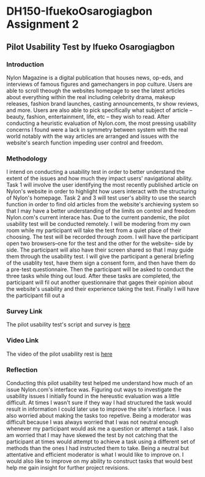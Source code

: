 # DH150-IfuekoOsarogiagbon Assignment 2 
## Pilot Usability Test by Ifueko Osarogiagbon
### Introduction 
Nylon Magazine is a digital publication that houses news, op-eds, and interviews of famous figures and gamechangers in pop culture. Users are able to scroll theough the websites homepage to see the latest articles about everything within the real including celebrity drama, makeup releases, fashion brand launches, casting announcements, tv show reviews, and more. Users are also able to pick specifically what subject of article – beauty, fashion, entertainment, life, etc – they wish to read. 
After conducting a heuristic evaluation of Nylon.com, the most pressing usability concerns I found were a lack in symmetry between system with the real world notably with the way articles are arranged and issues with the website's search function impeding user control and freedom.
### Methodology
I intend on conducting a usability test in order to better understand the extent of the issues and how much they impact users' navigational ability.  Task 1 will involve the user identifying the most recently published article on Nylon's website in order to highlight how users interact with the structuring of Nylon's homepage. Task 2 and 3 will test user's ability to use the search function in order to find old articles from the website's archieving system so that I may have a better understanding of the limits on control and freedom Nylon.com's current interace has. 
Due to the current pandemic, the pilot usability test will be conducted remotely. I will be modering from my own room while my participant will take the test from a quiet place of their choosing. The test will be recorded through zoom. I will have the participant open two browsers–one for the test and the other for  the website– side by side. The participant will also have their screen shared so that I may guide them through the usability test. I will give the participant a general briefing of the usablity test, have them sign a consent form, and then have them do a pre-test questionnaire. Then the participant will be asked to conduct the three tasks while thing out loud. After these tasks are completed, the participant will fil out another questionnaire that gages their opinion about the website's usability and their experience taking the test. Finally I will have the participant fill out a 
### Survey Link
The pilot usability test's script and survey is [here](https://docs.google.com/forms/d/1usLU6VJypg61NNnj9N8Vt6XFisOb418JdnO0p97RH54/edit?usp=sharing) 

### Video Link
The video of the pilot usability rest is [here](https://drive.google.com/file/d/1aBEpZIL6GmA174pVzBtM0fbTK2kLXeyJ/view?usp=sharing)

### Reflection
Conducting this pilot usability test helped me understand how much of an issue Nylon.com's interface was. Figuring out ways to investigate the usability issues I initially found in the hereustic evaluation was a little difficult. At times I wasn't sure if they way I had structured the task would result in information I could later use to improve the site's interface. I was also worried about making the tasks too repetive. Being a moderator was difficult because I was always worried that I was not neutral enough whenever my participant would ask me a question or attempt a task. I also am worried that I may have skewed the test by not catching that the participant at times would attempt to achieve a task using a different set of methods than the ones I had instructed them to take. Being a neutral but attentative and efficient moderator is what I would like to improve on. I would also like to improve on my ability to construct tasks that would best help me gain insight for further project revisions.
